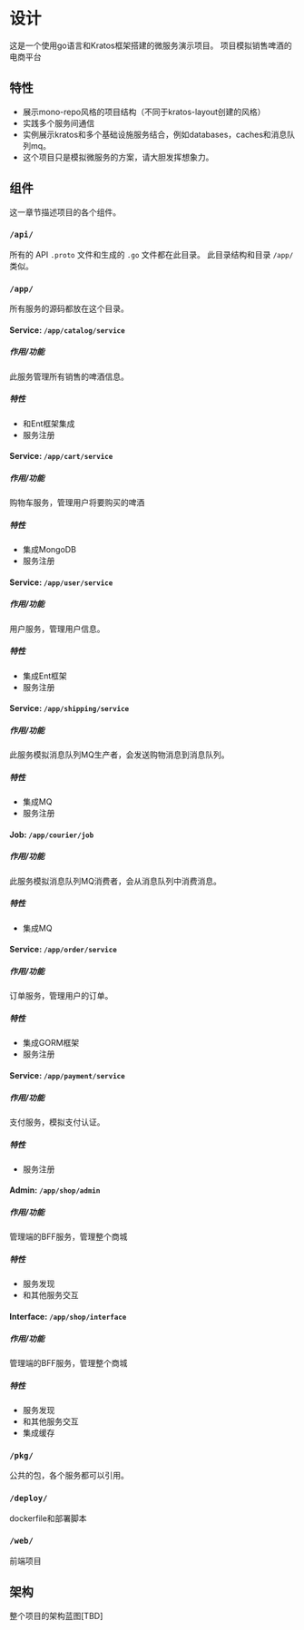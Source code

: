 # 设计
这是一个使用go语言和Kratos框架搭建的微服务演示项目。
项目模拟销售啤酒的电商平台

## 特性
* 展示mono-repo风格的项目结构（不同于kratos-layout创建的风格）
* 实践多个服务间通信
* 实例展示kratos和多个基础设施服务结合，例如databases，caches和消息队列mq。
* 这个项目只是模拟微服务的方案，请大胆发挥想象力。

## 组件
这一章节描述项目的各个组件。

### `/api/`
所有的 API `.proto` 文件和生成的 `.go` 文件都在此目录。
此目录结构和目录 `/app/` 类似。

### `/app/`
所有服务的源码都放在这个目录。

#### Service: `/app/catalog/service`
##### 作用/功能
此服务管理所有销售的啤酒信息。
##### 特性
* 和Ent框架集成
* 服务注册

#### Service: `/app/cart/service`
##### 作用/功能
购物车服务，管理用户将要购买的啤酒
##### 特性
* 集成MongoDB
* 服务注册

#### Service: `/app/user/service`
##### 作用/功能
用户服务，管理用户信息。
##### 特性
* 集成Ent框架
* 服务注册

#### Service: `/app/shipping/service`
##### 作用/功能
此服务模拟消息队列MQ生产者，会发送购物消息到消息队列。
##### 特性
* 集成MQ
* 服务注册

#### Job: `/app/courier/job`
##### 作用/功能
此服务模拟消息队列MQ消费者，会从消息队列中消费消息。
##### 特性
* 集成MQ

#### Service: `/app/order/service`
##### 作用/功能
订单服务，管理用户的订单。
##### 特性
* 集成GORM框架
* 服务注册

#### Service: `/app/payment/service`
##### 作用/功能
支付服务，模拟支付认证。
##### 特性
* 服务注册

#### Admin: `/app/shop/admin`
##### 作用/功能
管理端的BFF服务，管理整个商城
##### 特性
* 服务发现
* 和其他服务交互

#### Interface: `/app/shop/interface`
##### 作用/功能
管理端的BFF服务，管理整个商城
##### 特性
* 服务发现
* 和其他服务交互
* 集成缓存

### `/pkg/`
公共的包，各个服务都可以引用。

### `/deploy/`
dockerfile和部署脚本

### `/web/`
前端项目

## 架构
整个项目的架构蓝图[TBD]
